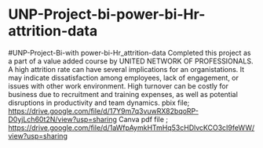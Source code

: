 # UNP-Project-bi-power-bi-Hr-attrition-data
#UNP-Project-Bi-with power-bi-Hr_attrition-data
Completed this project as a part of a value added course by UNITED NETWORK OF PROFESSIONALS. A high attrition rate can have several implications for an organistations. It may indicate dissatisfaction among employees, lack of engagement, or issues with other work environment. High turnover can be costly for business due to recruitment and training expenses, as well as potential disruptions in productivity and team dynamics.
pbix file; https://drive.google.com/file/d/17Y9m7q3vuwRX82bqoRP-D0yjLch60t2N/view?usp=sharing
Canva pdf file ; https://drive.google.com/file/d/1aWfpAymkHTmHq53cHDlvcKCO3cI9feWW/view?usp=sharing
